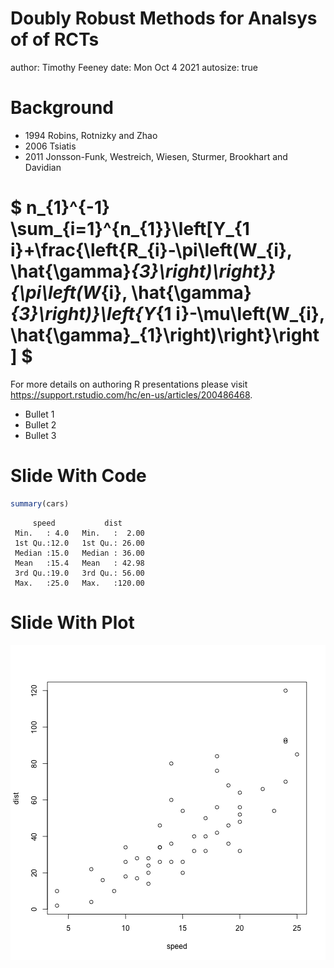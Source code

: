 Doubly Robust Methods for Analsys of of RCTs
========================================================
author: Timothy Feeney
date: Mon Oct 4 2021
autosize: true

Background
========================================================
- 1994 Robins, Rotnizky and Zhao
- 2006 Tsiatis
- 2011 Jonsson-Funk, Westreich, Wiesen, Sturmer, Brookhart and Davidian

$
n_{1}^{-1} \sum_{i=1}^{n_{1}}\left[Y_{1 i}+\frac{\left\{R_{i}-\pi\left(W_{i}, \hat{\gamma}_{3}\right)\right\}}{\pi\left(W_{i}, \hat{\gamma}_{3}\right)}\left\{Y_{1 i}-\mu\left(W_{i}, \hat{\gamma}_{1}\right)\right\}\right]
$
========================================================

For more details on authoring R presentations please visit <https://support.rstudio.com/hc/en-us/articles/200486468>.

- Bullet 1
- Bullet 2
- Bullet 3

Slide With Code
========================================================


```r
summary(cars)
```

```
     speed           dist       
 Min.   : 4.0   Min.   :  2.00  
 1st Qu.:12.0   1st Qu.: 26.00  
 Median :15.0   Median : 36.00  
 Mean   :15.4   Mean   : 42.98  
 3rd Qu.:19.0   3rd Qu.: 56.00  
 Max.   :25.0   Max.   :120.00  
```

Slide With Plot
========================================================

![plot of chunk unnamed-chunk-2](present-figure/unnamed-chunk-2-1.png)

